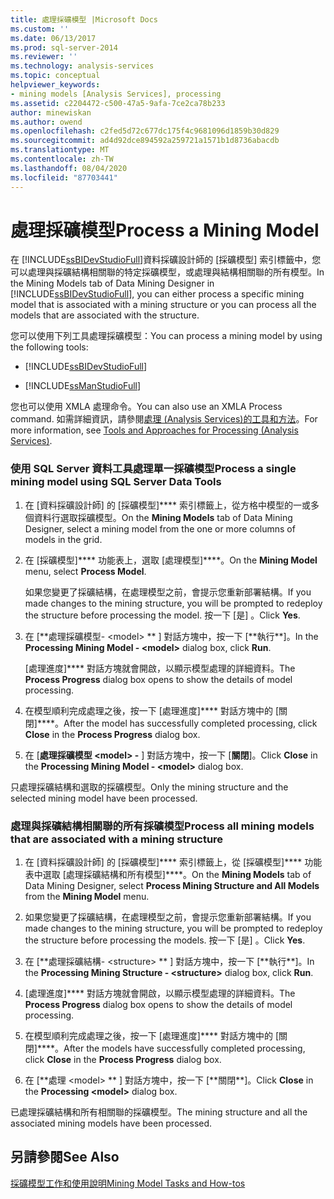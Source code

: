 ```yaml
---
title: 處理採礦模型 |Microsoft Docs
ms.custom: ''
ms.date: 06/13/2017
ms.prod: sql-server-2014
ms.reviewer: ''
ms.technology: analysis-services
ms.topic: conceptual
helpviewer_keywords:
- mining models [Analysis Services], processing
ms.assetid: c2204472-c500-47a5-9afa-7ce2ca78b233
author: minewiskan
ms.author: owend
ms.openlocfilehash: c2fed5d72c677dc175f4c9681096d1859b30d829
ms.sourcegitcommit: ad4d92dce894592a259721a1571b1d8736abacdb
ms.translationtype: MT
ms.contentlocale: zh-TW
ms.lasthandoff: 08/04/2020
ms.locfileid: "87703441"
---
```

# <a name="process-a-mining-model"></a><span data-ttu-id="2014e-102">處理採礦模型</span><span class="sxs-lookup"><span data-stu-id="2014e-102">Process a Mining Model</span></span>
  <span data-ttu-id="2014e-103">在 [!INCLUDE[ssBIDevStudioFull](../../includes/ssbidevstudiofull-md.md)]資料採礦設計師的 [採礦模型] 索引標籤中，您可以處理與採礦結構相關聯的特定採礦模型，或處理與結構相關聯的所有模型。</span><span class="sxs-lookup"><span data-stu-id="2014e-103">In the Mining Models tab of Data Mining Designer in [!INCLUDE[ssBIDevStudioFull](../../includes/ssbidevstudiofull-md.md)], you can either process a specific mining model that is associated with a mining structure or you can process all the models that are associated with the structure.</span></span>  
  
 <span data-ttu-id="2014e-104">您可以使用下列工具處理採礦模型：</span><span class="sxs-lookup"><span data-stu-id="2014e-104">You can process a mining model by using the following tools:</span></span>  
  
-   [!INCLUDE[ssBIDevStudioFull](../../includes/ssbidevstudiofull-md.md)]  
  
-   [!INCLUDE[ssManStudioFull](../../includes/ssmanstudiofull-md.md)]  
  
 <span data-ttu-id="2014e-105">您也可以使用 XMLA 處理命令。</span><span class="sxs-lookup"><span data-stu-id="2014e-105">You can also use an XMLA Process command.</span></span> <span data-ttu-id="2014e-106">如需詳細資訊，請參閱[處理 &#40;Analysis Services&#41;的工具和方法](../multidimensional-models/tools-and-approaches-for-processing-analysis-services.md)。</span><span class="sxs-lookup"><span data-stu-id="2014e-106">For more information, see  [Tools and Approaches for Processing &#40;Analysis Services&#41;](../multidimensional-models/tools-and-approaches-for-processing-analysis-services.md).</span></span>  
  
### <a name="process-a-single-mining-model-using-sql-server-data-tools"></a><span data-ttu-id="2014e-107">使用 SQL Server 資料工具處理單一採礦模型</span><span class="sxs-lookup"><span data-stu-id="2014e-107">Process a single mining model using SQL Server Data Tools</span></span>  
  
1.  <span data-ttu-id="2014e-108">在 [資料採礦設計師] 的 [採礦模型]\*\*\*\* 索引標籤上，從方格中模型的一或多個資料行選取採礦模型。</span><span class="sxs-lookup"><span data-stu-id="2014e-108">On the **Mining Models** tab of Data Mining Designer, select a mining model from the one or more columns of models in the grid.</span></span>  
  
2.  <span data-ttu-id="2014e-109">在 [採礦模型]\*\*\*\* 功能表上，選取 [處理模型]\*\*\*\*。</span><span class="sxs-lookup"><span data-stu-id="2014e-109">On the **Mining Model** menu, select **Process Model**.</span></span>  
  
     <span data-ttu-id="2014e-110">如果您變更了採礦結構，在處理模型之前，會提示您重新部署結構。</span><span class="sxs-lookup"><span data-stu-id="2014e-110">If you made changes to the mining structure, you will be prompted to redeploy the structure before processing the model.</span></span> <span data-ttu-id="2014e-111">按一下 [是] 。</span><span class="sxs-lookup"><span data-stu-id="2014e-111">Click **Yes**.</span></span>  
  
3.  <span data-ttu-id="2014e-112">在 [**處理採礦模型- \<model> \*\* ] 對話方塊中，按一下 [**執行\*\*]。</span><span class="sxs-lookup"><span data-stu-id="2014e-112">In the **Processing Mining Model - \<model>** dialog box, click **Run**.</span></span>  
  
     <span data-ttu-id="2014e-113">[處理進度]\*\*\*\* 對話方塊就會開啟，以顯示模型處理的詳細資料。</span><span class="sxs-lookup"><span data-stu-id="2014e-113">The **Process Progress** dialog box opens to show the details of model processing.</span></span>  
  
4.  <span data-ttu-id="2014e-114">在模型順利完成處理之後，按一下 [處理進度]\*\*\*\* 對話方塊中的 [關閉]\*\*\*\*。</span><span class="sxs-lookup"><span data-stu-id="2014e-114">After the model has successfully completed processing, click **Close** in the **Process Progress** dialog box.</span></span>  
  
5.  <span data-ttu-id="2014e-115">在 [**處理採礦模型 \<model> -** ] 對話方塊中，按一下 [**關閉**]。</span><span class="sxs-lookup"><span data-stu-id="2014e-115">Click **Close** in the **Processing Mining Model - \<model>** dialog box.</span></span>  
  
 <span data-ttu-id="2014e-116">只處理採礦結構和選取的採礦模型。</span><span class="sxs-lookup"><span data-stu-id="2014e-116">Only the mining structure and the selected mining model have been processed.</span></span>  
  
### <a name="process-all-mining-models-that-are-associated-with-a-mining-structure"></a><span data-ttu-id="2014e-117">處理與採礦結構相關聯的所有採礦模型</span><span class="sxs-lookup"><span data-stu-id="2014e-117">Process all mining models that are associated with a mining structure</span></span>  
  
1.  <span data-ttu-id="2014e-118">在 [資料採礦設計師] 的 [採礦模型]\*\*\*\* 索引標籤上，從 [採礦模型]\*\*\*\* 功能表中選取 [處理採礦結構和所有模型]\*\*\*\*。</span><span class="sxs-lookup"><span data-stu-id="2014e-118">On the **Mining Models** tab of Data Mining Designer, select **Process Mining Structure and All Models** from the **Mining Model** menu.</span></span>  
  
2.  <span data-ttu-id="2014e-119">如果您變更了採礦結構，在處理模型之前，會提示您重新部署結構。</span><span class="sxs-lookup"><span data-stu-id="2014e-119">If you made changes to the mining structure, you will be prompted to redeploy the structure before processing the models.</span></span> <span data-ttu-id="2014e-120">按一下 [是] 。</span><span class="sxs-lookup"><span data-stu-id="2014e-120">Click **Yes**.</span></span>  
  
3.  <span data-ttu-id="2014e-121">在 [**處理採礦結構- \<structure> \*\* ] 對話方塊中，按一下 [**執行\*\*]。</span><span class="sxs-lookup"><span data-stu-id="2014e-121">In the **Processing Mining Structure - \<structure>** dialog box, click **Run**.</span></span>  
  
4.  <span data-ttu-id="2014e-122">[處理進度]\*\*\*\* 對話方塊就會開啟，以顯示模型處理的詳細資料。</span><span class="sxs-lookup"><span data-stu-id="2014e-122">The **Process Progress** dialog box opens to show the details of model processing.</span></span>  
  
5.  <span data-ttu-id="2014e-123">在模型順利完成處理之後，按一下 [處理進度]\*\*\*\* 對話方塊中的 [關閉]\*\*\*\*。</span><span class="sxs-lookup"><span data-stu-id="2014e-123">After the models have successfully completed processing, click **Close** in the **Process Progress** dialog box.</span></span>  
  
6.  <span data-ttu-id="2014e-124">在 [**處理 \<model> \*\* ] 對話方塊中，按一下 [**關閉\*\*]。</span><span class="sxs-lookup"><span data-stu-id="2014e-124">Click **Close** in the **Processing \<model>** dialog box.</span></span>  
  
 <span data-ttu-id="2014e-125">已處理採礦結構和所有相關聯的採礦模型。</span><span class="sxs-lookup"><span data-stu-id="2014e-125">The mining structure and all the associated mining models have been processed.</span></span>  
  
## <a name="see-also"></a><span data-ttu-id="2014e-126">另請參閱</span><span class="sxs-lookup"><span data-stu-id="2014e-126">See Also</span></span>  
 [<span data-ttu-id="2014e-127">採礦模型工作和使用說明</span><span class="sxs-lookup"><span data-stu-id="2014e-127">Mining Model Tasks and How-tos</span></span>](mining-model-tasks-and-how-tos.md)  
  
  
